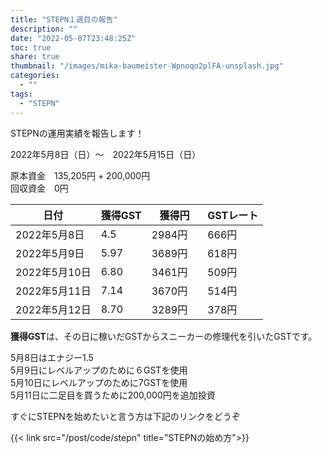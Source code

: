 ```yaml
---
title: "STEPN１週目の報告"
description: ""
date: "2022-05-07T23:48:25Z"
toc: true
share: true
thumbnail: "/images/mika-baumeister-Wpnoqo2plFA-unsplash.jpg"
categories:
  - ""
tags:
  - "STEPN"
---
```


STEPNの運用実績を報告します！

2022年5月8日（日）〜　2022年5月15日（日）

<!--more-->

原本資金　135,205円  + 200,000円  
回収資金　0円

|  日付  | 獲得GST | 獲得円 | GSTレート | 
| ---- | ---- | ---- | ---- | 
| 2022年5月8日 | 4.5 | 2984円 | 666円 |
| 2022年5月9日 | 5.97 | 3689円　| 618円 |
| 2022年5月10日 | 6.80 | 3461円 | 509円 |
| 2022年5月11日 | 7.14 | 3670円 | 514円 | 
| 2022年5月12日 | 8.70 | 3289円 | 378円 |  

**獲得GST**は、その日に稼いだGSTからスニーカーの修理代を引いたGSTです。

5月8日はエナジー1.5  
5月9日にレベルアップのために６GSTを使用  
5月10日にレベルアップのために7GSTを使用   
5月11日に二足目を買うために200,000円を追加投資  

すぐにSTEPNを始めたいと言う方は下記のリンクをどうぞ

{{< link src="/post/code/stepn" title="STEPNの始め方">}}
  
  
    
  

